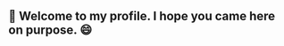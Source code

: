 ## 👋  Welcome to my profile. I hope you came here on purpose. 😄

<!--
- 🏡 My name is Jeff Foster and I live in Calgary, Canada.
- 🎓 I'm currently completing my Masters in Data Science & Analytics at the University of Calgary.
- 📈 I've been optimizing business intelligence solutions with not-for-profits, sports & recreation organizations, marketing agencies, and government organizations.
- 🏗️ I'm currently building skills  to become the ultimate data-storyteller.
- 🖥️ I'm interested in learning, enhancing, and expressing my Python, R, SQL, and Power BI skills.
- 🤔 I'm looking for help with expressing my skillset to my network.
- 🌱 I am a skilled business communicator growing my statistical and programming capabilities.
- 💬 Ask me about Python, R, SQL, Power BI, and how to use these tools to craft a story. Let's talk about the science & art of data storytelling.
- 🏒 Personally you should ask me about SPORTS ANALYTICS, and how I would be the greatest team General Manager.
- ⛰️ Away from the screen, you can find me in the mountains hiking, camping, skiing, or rock climbing.
<!--
